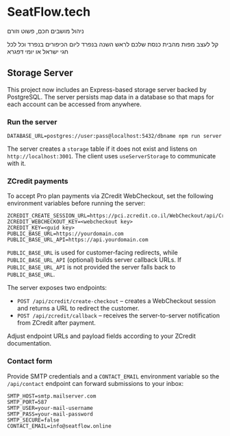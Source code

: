 # SeatFlow.tech

ניהול מושבים חכם, פשוט וזורם

קל לעצב מפות מהבית כנסת שלכם לראש השנה בנפרד ליום הכיפורים בנפרד וכל לכל חגי ישראל או יומי דפגרא

## Storage Server

This project now includes an Express-based storage server backed by PostgreSQL. The server persists map data in a database so that maps for each account can be accessed from anywhere.

### Run the server

```
DATABASE_URL=postgres://user:pass@localhost:5432/dbname npm run server
```

The server creates a `storage` table if it does not exist and listens on `http://localhost:3001`. The client uses `useServerStorage` to communicate with it.

### ZCredit payments

To accept Pro plan payments via ZCredit WebCheckout, set the following environment variables before running the server:

```
ZCREDIT_CREATE_SESSION_URL=https://pci.zcredit.co.il/WebCheckout/api/CreateSession
ZCREDIT_WEBCHECKOUT_KEY=<webcheckout key>
ZCREDIT_KEY=<guid key>
PUBLIC_BASE_URL=https://yourdomain.com
PUBLIC_BASE_URL_API=https://api.yourdomain.com
```

`PUBLIC_BASE_URL` is used for customer-facing redirects, while `PUBLIC_BASE_URL_API` (optional) builds server callback URLs. If `PUBLIC_BASE_URL_API` is not provided the server falls back to `PUBLIC_BASE_URL`.

The server exposes two endpoints:

- `POST /api/zcredit/create-checkout` – creates a WebCheckout session and returns a URL to redirect the customer.
- `POST /api/zcredit/callback` – receives the server-to-server notification from ZCredit after payment.

Adjust endpoint URLs and payload fields according to your ZCredit documentation.

### Contact form

Provide SMTP credentials and a `CONTACT_EMAIL` environment variable so the `/api/contact` endpoint can forward submissions to your inbox:

```
SMTP_HOST=smtp.mailserver.com
SMTP_PORT=587
SMTP_USER=your-mail-username
SMTP_PASS=your-mail-password
SMTP_SECURE=false
CONTACT_EMAIL=info@seatflow.online
```
